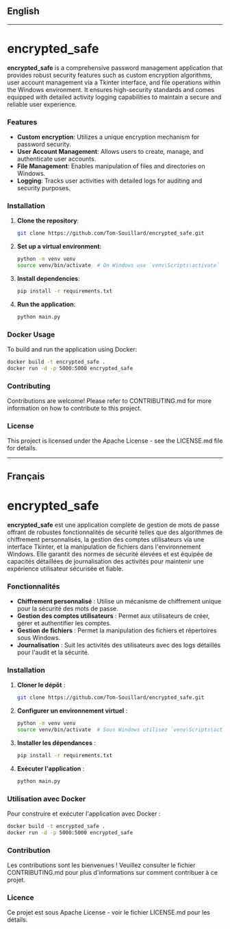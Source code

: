 ## English
___
# encrypted_safe

**encrypted_safe** is a comprehensive password management application that provides robust security features such as custom encryption algorithms, user account management via a Tkinter interface, and file operations within the Windows environment. It ensures high-security standards and comes equipped with detailed activity logging capabilities to maintain a secure and reliable user experience.

### Features

- **Custom encryption**: Utilizes a unique encryption mechanism for password security.
- **User Account Management**: Allows users to create, manage, and authenticate user accounts.
- **File Management**: Enables manipulation of files and directories on Windows.
- **Logging**: Tracks user activities with detailed logs for auditing and security purposes.

### Installation

1. **Clone the repository**:
   ```bash
   git clone https://github.com/Tom-Souillard/encrypted_safe.git
   ```
2. **Set up a virtual environment**:
   ```bash
   python -m venv venv
   source venv/bin/activate  # On Windows use `venv\Scripts\activate`
   ```
3. **Install dependencies**:
   ```bash
   pip install -r requirements.txt
   ```
4. **Run the application**:
   ```bash
   python main.py
   ```

### Docker Usage

To build and run the application using Docker:

```bash
docker build -t encrypted_safe .
docker run -d -p 5000:5000 encrypted_safe
```

### Contributing

Contributions are welcome! Please refer to CONTRIBUTING.md for more information on how to contribute to this project.

### License
This project is licensed under the Apache License - see the LICENSE.md file for details.

---

## Français

# encrypted_safe

**encrypted_safe** est une application complète de gestion de mots de passe offrant de robustes fonctionnalités de sécurité telles que des algorithmes de chiffrement personnalisés, la gestion des comptes utilisateurs via une interface Tkinter, et la manipulation de fichiers dans l'environnement Windows. Elle garantit des normes de sécurité élevées et est équipée de capacités détaillées de journalisation des activités pour maintenir une expérience utilisateur sécurisée et fiable.

### Fonctionnalités

- **Chiffrement personnalisé** : Utilise un mécanisme de chiffrement unique pour la sécurité des mots de passe.
- **Gestion des comptes utilisateurs** : Permet aux utilisateurs de créer, gérer et authentifier les comptes.
- **Gestion de fichiers** : Permet la manipulation des fichiers et répertoires sous Windows.
- **Journalisation** : Suit les activités des utilisateurs avec des logs détaillés pour l'audit et la sécurité.

### Installation

1. **Cloner le dépôt** :
   ```bash
   git clone https://github.com/Tom-Souillard/encrypted_safe.git
   ```
2. **Configurer un environnement virtuel** :
   ```bash
   python -m venv venv
   source venv/bin/activate  # Sous Windows utilisez `venv\Scripts\activate`
   ```
3. **Installer les dépendances** :
   ```bash
   pip install -r requirements.txt
   ```
4. **Exécuter l'application** :
   ```bash
   python main.py
   ```

### Utilisation avec Docker

Pour construire et exécuter l'application avec Docker :

```bash
docker build -t encrypted_safe .
docker run -d -p 5000:5000 encrypted_safe
```

### Contribution

Les contributions sont les bienvenues ! Veuillez consulter le fichier CONTRIBUTING.md pour plus d'informations sur comment contribuer à ce projet.

### Licence
Ce projet est sous Apache License - voir le fichier LICENSE.md pour les détails.
